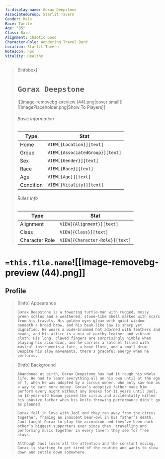 ```yaml
---
fc-display-name: Gorax Deepstone
AssociatedGroup: Starlit Tavern
Gender: Male
Race: Turtle
Age: "85"
Class: Bard
Alignment: Chaotic Good
Character-Role: Wondering Travel Bard
Location: Starlit Tavern
NoteIcon: npc
Vitality: Healthy
---
```


> [!infobox]
> # `Gorax Deepstone`
> ![[image-removebg-preview (44).png|cover small]]
> [[ImagePlaceholder.png|Show To Players]]
> ###### Basic Information
> Type |  Stat |
> ---|---|
> Home | `VIEW[{Location}][text]`  |
> Group | `VIEW[{AssociatedGroup}][text]` |
> Sex | `VIEW[{Gender}][text]` |
> Race | `VIEW[{Race}][text]` |
> Age | `VIEW[{Age}][text]`|
> Condition | `VIEW[{Vitality}][text]` |
> ###### Rules Info
> Type |  Stat |
> ---|---|
> Alignment | `VIEW[{Alignment}][text]` |
> Class | `VIEW[{Class}][text]`  |
> Character Role | `VIEW[{Character-Role}][text]` |

# `=this.file.name`![[image-removebg-preview (44).png]]
## Profile
> [!info] Appearance
> ```Appearance
> Gorax Deepstone is a towering turtle-man with rugged, mossy green scales and a weathered, stone-like shell marked with scars from his travels. His golden eyes gleam with quiet wisdom beneath a broad brow, and his beak-like jaw is sharp yet dignified. He wears a wide-brimmed hat adorned with feathers and beads, and his attire is a mix of earthy leather and vibrant cloth. His long, clawed fingers are surprisingly nimble when playing his accordion, and he carries a satchel filled with musical instruments—a lute, a bone flute, and a small drum. Despite his slow movements, there's graceful energy when he performs.
> ```

>[!info] Background
>```Background
>Abandoned at birth, Gorax Deepstone has had it rough his whole life. He had to learn everything all on his own until at the age of 7, when he was adopted by a circus owner, who only saw him as a way to earn more money. Gorax’s adoptive father made him perform every night without any breaks for 11 years until Jaol, an 18-year-old human joined the circus and accidentally killed his abusive father when his knife-throwing performance didn’t go as planned.
>
>Gorax fell in love with Jaol and they ran away from the circus together, framing an innocent bear-owl in his father’s death. Jaol taught Gorax to play the accordion and they’ve been each other’s biggest supporters ever since then, travelling and performing music together in every tavern they see for free stays.
>
>Although Jaol loves all the attention and the constant moving, Gorax is starting to get tired of the routine and wants to slow down and settle down somewhere.
>```

